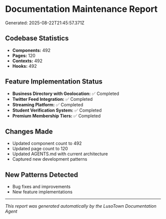 # Documentation Maintenance Report
Generated: 2025-08-22T21:45:57.371Z

## Codebase Statistics
- **Components:** 492
- **Pages:** 120
- **Contexts:** 492
- **Hooks:** 492

## Feature Implementation Status
- **Business Directory with Geolocation:** ✅ Completed
- **Twitter Feed Integration:** ✅ Completed
- **Streaming Platform:** ✅ Completed
- **Student Verification System:** ✅ Completed
- **Premium Membership Tiers:** ✅ Completed

## Changes Made
- Updated component count to 492
- Updated page count to 120
- Updated AGENTS.md with current architecture
- Captured new development patterns

## New Patterns Detected
- Bug fixes and improvements
- New feature implementations

---
*This report was generated automatically by the LusoTown Documentation Agent*
